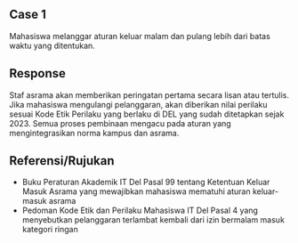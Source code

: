 ## Case 1
Mahasiswa melanggar aturan keluar malam dan pulang lebih dari batas waktu yang ditentukan.

## Response
Staf asrama akan memberikan peringatan pertama secara lisan atau tertulis. Jika mahasiswa mengulangi pelanggaran, akan diberikan nilai perilaku sesuai Kode Etik Perilaku yang berlaku di DEL yang sudah ditetapkan sejak 2023. Semua proses pembinaan mengacu pada aturan yang mengintegrasikan norma kampus dan asrama.

## Referensi/Rujukan
- Buku Peraturan Akademik IT Del Pasal 99 tentang Ketentuan Keluar Masuk Asrama yang mewajibkan mahasiswa mematuhi aturan keluar-masuk asrama
- Pedoman Kode Etik dan Perilaku Mahasiswa IT Del Pasal 4 yang menyebutkan pelanggaran terlambat kembali dari izin bermalam masuk kategori ringan
